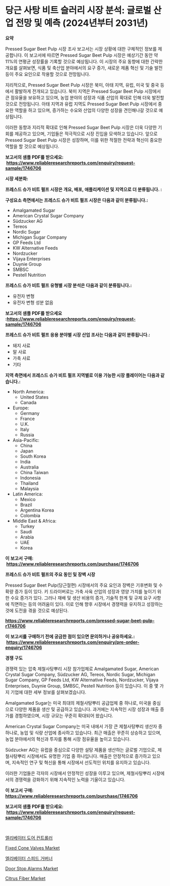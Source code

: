 <p><h1>당근 사탕 비트 슬러리 시장 분석: 글로벌 산업 전망 및 예측 (2024년부터 2031년)</h1></p><p><strong>요약</strong></p>
<p><p>Pressed Sugar Beet Pulp 시장 조사 보고서는 시장 상황에 대한 구체적인 정보를 제공합니다. 이 보고서에 따르면 Pressed Sugar Beet Pulp 시장은 예상기간 동안 약 11%의 연평균 성장률을 기록할 것으로 예상됩니다. 이 시장의 주요 동향에 대한 간략한 개요를 살펴보면, 식품 및 축산업 분야에서의 요구 증가, 새로운 제품 혁신 및 기술 발전 등이 주요 요인으로 작용할 것으로 전망됩니다.</p><p>지리적으로, Pressed Sugar Beet Pulp 시장은 북미, 아태 지역, 유럽, 미국 및 중국 등에서 활발하게 전개되고 있습니다. 북미 지역은 Pressed Sugar Beet Pulp 시장에서 큰 점유율을 보유하고 있으며, 농업 분야의 성장과 식품 산업의 확대로 인해 더욱 발전할 것으로 전망됩니다. 아태 지역과 유럽 지역도 Pressed Sugar Beet Pulp 시장에서 중요한 역할을 하고 있으며, 증가하는 수요와 산업의 다양한 성장을 견인해나갈 것으로 예상됩니다.</p><p>이러한 동향과 지리적 확대로 인해 Pressed Sugar Beet Pulp 시장은 더욱 다양한 기회를 제공하고 있으며, 기업들은 적극적으로 시장 진입을 모색하고 있습니다. 앞으로 Pressed Sugar Beet Pulp 시장은 성장하며, 이를 위한 적절한 전략과 혁신이 중요한 역할을 할 것으로 예상됩니다.</p></p>
<p><strong>보고서의 샘플 PDF를 받으세요: &nbsp;<a href="https://www.reliableresearchreports.com/enquiry/request-sample/1746706">https://www.reliableresearchreports.com/enquiry/request-sample/1746706</a></strong></p>
<p><strong>시장 세분화:</strong></p>
<p><strong> 프레스드 슈가 비트 펄프 시장은 개요, 배포, 애플리케이션 및 지역으로 더 분류됩니다. :</strong></p>
<p><strong>구성요소 측면에서는 프레스드 슈가 비트 펄프 시장은 다음과 같이 분류됩니다.:</strong></p>
<p><ul><li>Amalgamated Sugar</li><li>American Crystal Sugar Company</li><li>Südzucker AG</li><li>Tereos</li><li>Nordic Sugar</li><li>Michigan Sugar Company</li><li>GP Feeds Ltd</li><li>KW Alternative Feeds</li><li>Nordzucker</li><li>Vijaya Enterprises</li><li>Duynie Group</li><li>SMBSC</li><li>Pestell Nutrition</li></ul></p>
<p><strong> 프레스드 슈가 비트 펄프 유형별 시장 분석은 다음과 같이 분류됩니다.:</strong></p>
<p><ul><li>유전자 변형</li><li>유전자 변형 성분 없음</li></ul></p>
<p><strong>보고서의 샘플 PDF를 받으세요 :<a href="https://www.reliableresearchreports.com/enquiry/request-sample/1746706">https://www.reliableresearchreports.com/enquiry/request-sample/1746706</a></strong></p>
<p><strong> 프레스드 슈가 비트 펄프 응용 분야별 시장 산업 조사는 다음과 같이 분류됩니다.:</strong></p>
<p><ul><li>돼지 사료</li><li>말 사료</li><li>가축 사료</li><li>기타</li></ul></p>
<p><strong>지역 측면에서 프레스드 슈가 비트 펄프 지역별로 이용 가능한 시장 플레이어는 다음과 같습니다.:</strong></p>
<p><ul>
    <li>
        North America:
        <ul>
            <li>United States</li>
            <li>Canada</li>
        </ul>
    </li>
    <li>
        Europe:
        <ul>
            <li>Germany</li>
            <li>France</li>
            <li>U.K.</li>
            <li>Italy</li>
            <li>Russia</li>
        </ul>
    </li>
    <li>
        Asia-Pacific:
        <ul>
            <li>China</li>
            <li>Japan</li>
            <li>South Korea</li>
            <li>India</li>
            <li>Australia</li>
            <li>China Taiwan</li>
            <li>Indonesia</li>
            <li>Thailand</li>
            <li>Malaysia</li>
        </ul>
    </li>
    <li>
        Latin America:
        <ul>
            <li>Mexico</li>
            <li>Brazil</li>
            <li>Argentina Korea</li>
            <li>Colombia</li>
        </ul>
    </li>
    <li>
        Middle East & Africa:
        <ul>
            <li>Turkey</li>
            <li>Saudi</li>
            <li>Arabia</li>
            <li>UAE</li>
            <li>Korea</li>
        </ul>
    </li>
    </ul></p>
<p><strong>이 보고서 구매: &nbsp;<a href="https://www.reliableresearchreports.com/purchase/1746706">https://www.reliableresearchreports.com/purchase/1746706</a></strong></p>
<p><strong>프레스드 슈가 비트 펄프의 주요 동인 및 장벽 시장</strong></p>
<p><p>Pressed Sugar Beet Pulp(당근절편) 시장에서의 주요 요인과 장벽은 기후변화 및 수확량 증가 등이 있다. 키 드라이버로는 가축 사육 산업의 성장과 영양 가치를 높이기 위한 수요 증가가 있다. 그러나 재배 및 생산 비용의 증가, 기술적 한계 및 규제 요구 사항에 직면하는 등의 어려움이 있다. 이로 인해 향후 시장에서 경쟁력을 유지하고 성장하는 것에 도전을 겪을 것으로 예상된다.</p></p>
<p><strong><a href="https://www.reliableresearchreports.com/pressed-sugar-beet-pulp-r1746706">https://www.reliableresearchreports.com/pressed-sugar-beet-pulp-r1746706</a></strong></p>
<p><strong>이 보고서를 구매하기 전에 궁금한 점이 있으면 문의하거나 공유하세요.: &nbsp;<a href="https://www.reliableresearchreports.com/enquiry/pre-order-enquiry/1746706">https://www.reliableresearchreports.com/enquiry/pre-order-enquiry/1746706</a></strong></p>
<p><strong>경쟁 구도</strong></p>
<p><p>경쟁력 있는 압축 제철사탕뿌리 시장 참가업체로 Amalgamated Sugar, American Crystal Sugar Company, Südzucker AG, Tereos, Nordic Sugar, Michigan Sugar Company, GP Feeds Ltd, KW Alternative Feeds, Nordzucker, Vijaya Enterprises, Duynie Group, SMBSC, Pestell Nutrition 등이 있습니다. 이 중 몇 가지 기업에 대한 세부 정보를 살펴보겠습니다.</p><p>Amalgamated Sugar는 미국 최대의 제철사탕뿌리 공급업체 중 하나로, 미국을 중심으로 다양한 제품을 생산 및 공급하고 있습니다. 과거에는 지속적인 시장 성장과 매출 증가를 경험하였으며, 시장 규모는 꾸준히 확대되어 왔습니다.</p><p>American Crystal Sugar Company는 미국 내에서 가장 큰 제철사탕뿌리 생산자 중 하나로, 농업 및 식량 산업에 종사하고 있습니다. 최근 매출은 꾸준히 상승하고 있으며, 농업 분야에서의 혁신과 투자를 통해 시장 점유율을 높이고 있습니다.</p><p>Südzucker AG는 유럽을 중심으로 다양한 설탕 제품을 생산하는 글로벌 기업으로, 제철사탕뿌리 시장에서도 유명한 기업 중 하나입니다. 매출은 안정적으로 증가하고 있으며, 지속적인 연구 및 혁신을 통해 시장에서 선도적인 위치를 유지하고 있습니다.</p><p>이러한 기업들은 각자의 시장에서 안정적인 성장을 이루고 있으며, 제철사탕뿌리 시장에서의 경쟁력을 강화하기 위해 지속적인 노력을 기울이고 있습니다.</p></p>
<p><strong>이 보고서 구매: &nbsp; <a href="https://www.reliableresearchreports.com/purchase/1746706">https://www.reliableresearchreports.com/purchase/1746706</a></strong></p>
<p><strong>보고서의 샘플 PDF를 받으세요: &nbsp;<a href="https://www.reliableresearchreports.com/enquiry/request-sample/1746706">https://www.reliableresearchreports.com/enquiry/request-sample/1746706</a></strong><strong></strong></p>
<p>&nbsp;</p>
<p><p><a href="https://github.com/vs019sa3m8x/Market-Research-Report-List-1/blob/main/307491825767.md">엘리베이터 도어 컨트롤러</a></p><p><a href="https://github.com/mauripalmi/Market-Research-Report-List-2/blob/main/fixed-cone-valves-market.md">Fixed Cone Valves Market</a></p><p><a href="https://github.com/Madalyell456456/Market-Research-Report-List-1/blob/main/926838025768.md">엘리베이터 스피드 거버너</a></p><p><a href="https://github.com/gulaimolin/Market-Research-Report-List-4/blob/main/door-stop-alarms-market.md">Door Stop Alarms Market</a></p><p><a href="https://issuu.com/reportprime-2/docs/citrus-fiber-market-size-2030.pptx">Citrus Fiber Market</a></p></p>